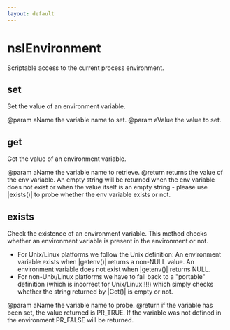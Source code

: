 ```yaml
---
layout: default
---
```


# nsIEnvironment #

Scriptable access to the current process environment.



## set ##

Set the value of an environment variable.

@param aName   the variable name to set.
@param aValue  the value to set.


## get ##

Get the value of an environment variable.

@param aName   the variable name to retrieve.
@return        returns the value of the env variable. An empty string
               will be returned when the env variable does not exist or
               when the value itself is an empty string - please use
               |exists()| to probe whether the env variable exists
               or not.


## exists ##

Check the existence of an environment variable.
This method checks whether an environment variable is present in
the environment or not.

- For Unix/Linux platforms we follow the Unix definition:
An environment variable exists when |getenv()| returns a non-NULL value.
An environment variable does not exist when |getenv()| returns NULL.
- For non-Unix/Linux platforms we have to fall back to a 
"portable" definition (which is incorrect for Unix/Linux!!!!)
which simply checks whether the string returned by |Get()| is empty
or not.

@param aName   the variable name to probe.
@return        if the variable has been set, the value returned is
               PR_TRUE. If the variable was not defined in the
               environment PR_FALSE will be returned.

